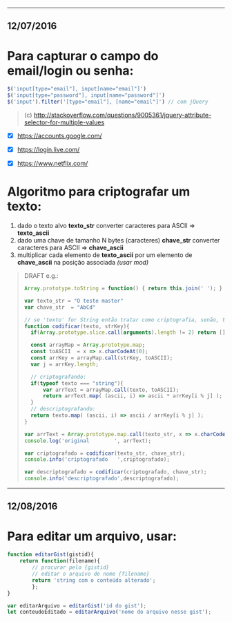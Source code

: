 ----------
12/07/2016
----------

Para capturar o campo do email/login ou senha:
==============================================
~~~js
$('input[type="email"], input[name="email"]')
$('input[type="password"], input[name="password"]')
$('input').filter('[type="email"], [name="email"]') // com jQuery
~~~
> (c) http://stackoverflow.com/questions/9005361/jquery-attribute-selector-for-multiple-values

- [x] https://accounts.google.com/
- [x] https://login.live.com/
- [x] https://www.netflix.com/


Algoritmo para criptografar um texto:
=====================================
1) dado o texto alvo **texto_str** converter caracteres para ASCII => **texto_ascii**
2) dado uma chave de tamanho N bytes (caracteres) **chave_str** converter caracteres para ASCII => **chave_ascii**
3) multiplicar cada elemento de **texto_ascii** por um elemento de **chave_ascii** na posição associada _(usar mod)_

> DRAFT e.g.:
> ~~~js
> Array.prototype.toString = function() { return this.join(' '); }
>
> var texto_str = "O teste master"
> var chave_str  = "AbCd"
>
> // se 'texto' for String então tratar como criptografia, senão, tratar como descriptografia
> function codificar(texto, strKey){
> 	if(Array.prototype.slice.call(arguments).length != 2) return [];
>
> 	const arrayMap = Array.prototype.map;
> 	const toASCII  = x => x.charCodeAt(0);
> 	const arrKey = arrayMap.call(strKey, toASCII);
> 	var j = arrKey.length;
>
> 	// criptografando:
> 	if(typeof texto === "string"){
> 		var arrText = arrayMap.call(texto, toASCII);
> 		return arrText.map( (ascii, i) => ascii * arrKey[i % j] );
> 	}
> 	// descriptografando:
> 	return texto.map( (ascii, i) => ascii / arrKey[i % j] );
> }
>
> var arrText = Array.prototype.map.call(texto_str, x => x.charCodeAt(0));
> console.log('original        ', arrText);
>
> var criptografado = codificar(texto_str, chave_str);
> console.info('criptografado   ',criptografado);
>
> var descriptografado = codificar(criptografado, chave_str);
> console.info('descriptografado',descriptografado);
> ~~~


----------
12/08/2016
----------

Para editar um arquivo, usar:
=============================
~~~js
function editarGist(gistid){
	return function(filename){
		// procurar pelo {gistid}
		// editar o arquivo de nome {filename}
		return 'string com o conteúdo alterado';
        };
}

var editarArquivo = editarGist('id do gist');
let conteudoEditado = editarArquivo('nome do arquivo nesse gist');
~~~
